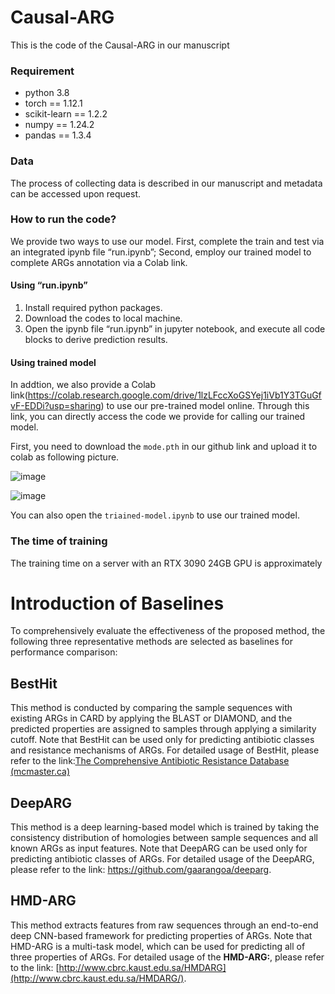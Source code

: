 # Causal-ARG

This is the code of the Causal-ARG in our manuscript
### Requirement
- python 3.8
- torch == 1.12.1
- scikit-learn == 1.2.2
- numpy == 1.24.2
- pandas == 1.3.4

### Data
The process of collecting data is described in our manuscript and metadata can be accessed upon request.

### How to run the code?
We provide two ways to use our model. First, complete the train and test via an integrated ipynb file “run.ipynb”; Second, employ our trained model to complete ARGs annotation via a Colab link.

#### Using “run.ipynb”
1. Install required python packages.
2. Download the codes to local machine.
3. Open the ipynb file “run.ipynb” in jupyter notebook, and execute all code blocks to derive prediction results.

#### Using trained model
In addtion, we also provide a Colab link(https://colab.research.google.com/drive/1lzLFccXoGSYej1iVb1Y3TGuGfvF-EDDi?usp=sharing) to use our pre-trained model online. Through this link, you can directly access the code we provide for calling our trained model.

First, you need to download the `mode.pth` in our github link and upload it to colab as following picture.

![image](https://github.com/David-WZhao/CausalARG/assets/31216817/a49bedb4-cd77-4ddc-9f40-e0bd5eccda19)

![image](https://github.com/David-WZhao/CausalARG/assets/31216817/09e746b2-35fa-4dcc-9555-dab12607722a)

You can also open the `triained-model.ipynb` to use our trained model.



### The time of training 

The training time on a server with an RTX 3090 24GB GPU is approximately 

# Introduction of Baselines
To comprehensively evaluate the effectiveness of the proposed method, the following three representative methods are selected as baselines for performance comparison:

## BestHit
This method is conducted by comparing the sample sequences with existing ARGs in CARD by applying the BLAST or DIAMOND, and the predicted properties are assigned to samples through applying a similarity cutoff. Note that BestHit can be used only for predicting antibiotic classes and resistance mechanisms of ARGs. For detailed usage of BestHit, please refer to the link:[The Comprehensive Antibiotic Resistance Database (mcmaster.ca)](https://card.mcmaster.ca/analyze/blast)

## DeepARG
This method is a deep learning-based model which is trained by taking the consistency distribution of homologies between sample sequences and all known ARGs as input features. Note that DeepARG can be used only for predicting antibiotic classes of ARGs. For detailed usage of the DeepARG, please refer to the link: https://github.com/gaarangoa/deeparg.

## HMD-ARG
This method extracts features from raw sequences through an end-to-end deep CNN-based framework for predicting properties of ARGs. Note that HMD-ARG is a multi-task model, which can be used for predicting all of three properties of ARGs. For detailed usage of the **HMD-ARG:**, please refer to the link: [http://www.cbrc.kaust.edu.sa/HMDARG](http://www.cbrc.kaust.edu.sa/HMDARG/).
